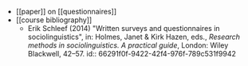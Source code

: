 - [[paper]] on [[questionnaires]]
- [[course bibliography]]
	- Erik Schleef (2014) "Written surveys and questionnaires in sociolinguistics", in: Holmes, Janet & Kirk Hazen, eds., *Research methods in sociolinguistics. A practical guide*, London: Wiley Blackwell, 42–57.
	  id:: 66291f0f-9422-42f4-976f-789c531f9942